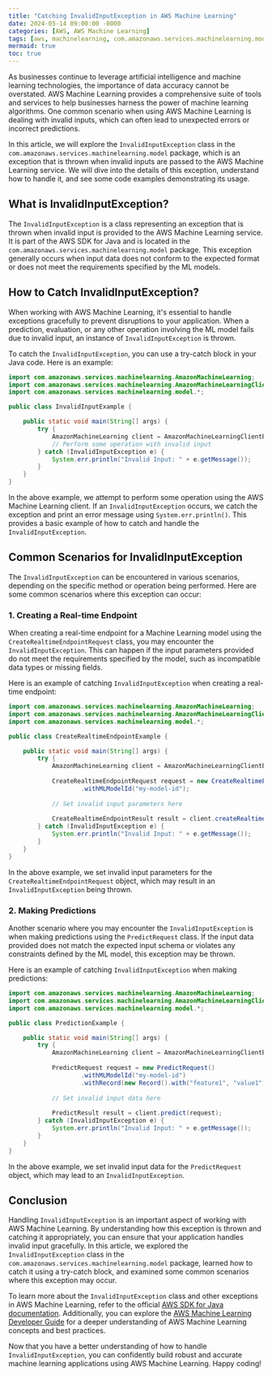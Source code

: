 ```yaml
---
title: "Catching InvalidInputException in AWS Machine Learning"
date: 2024-05-14 09:00:00 -0000
categories: [AWS, AWS Machine Learning]
tags: [aws, machinelearning, com.amazonaws.services.machinelearning.model]
mermaid: true
toc: true
---
```



As businesses continue to leverage artificial intelligence and machine learning technologies, the importance of data accuracy cannot be overstated. AWS Machine Learning provides a comprehensive suite of tools and services to help businesses harness the power of machine learning algorithms. One common scenario when using AWS Machine Learning is dealing with invalid inputs, which can often lead to unexpected errors or incorrect predictions.

In this article, we will explore the `InvalidInputException` class in the `com.amazonaws.services.machinelearning.model` package, which is an exception that is thrown when invalid inputs are passed to the AWS Machine Learning service. We will dive into the details of this exception, understand how to handle it, and see some code examples demonstrating its usage.

## What is InvalidInputException?

The `InvalidInputException` is a class representing an exception that is thrown when invalid input is provided to the AWS Machine Learning service. It is part of the AWS SDK for Java and is located in the `com.amazonaws.services.machinelearning.model` package. This exception generally occurs when input data does not conform to the expected format or does not meet the requirements specified by the ML models.

## How to Catch InvalidInputException?

When working with AWS Machine Learning, it's essential to handle exceptions gracefully to prevent disruptions to your application. When a prediction, evaluation, or any other operation involving the ML model fails due to invalid input, an instance of `InvalidInputException` is thrown. 

To catch the `InvalidInputException`, you can use a try-catch block in your Java code. Here is an example:

```java
import com.amazonaws.services.machinelearning.AmazonMachineLearning;
import com.amazonaws.services.machinelearning.AmazonMachineLearningClientBuilder;
import com.amazonaws.services.machinelearning.model.*;

public class InvalidInputExample {

    public static void main(String[] args) {
        try {
            AmazonMachineLearning client = AmazonMachineLearningClientBuilder.defaultClient();
            // Perform some operation with invalid input
        } catch (InvalidInputException e) {
            System.err.println("Invalid Input: " + e.getMessage());
        }
    }
}
```

In the above example, we attempt to perform some operation using the AWS Machine Learning client. If an `InvalidInputException` occurs, we catch the exception and print an error message using `System.err.println()`. This provides a basic example of how to catch and handle the `InvalidInputException`.

## Common Scenarios for InvalidInputException

The `InvalidInputException` can be encountered in various scenarios, depending on the specific method or operation being performed. Here are some common scenarios where this exception can occur:

### 1. Creating a Real-time Endpoint

When creating a real-time endpoint for a Machine Learning model using the `CreateRealtimeEndpointRequest` class, you may encounter the `InvalidInputException`. This can happen if the input parameters provided do not meet the requirements specified by the model, such as incompatible data types or missing fields.

Here is an example of catching `InvalidInputException` when creating a real-time endpoint:

```java
import com.amazonaws.services.machinelearning.AmazonMachineLearning;
import com.amazonaws.services.machinelearning.AmazonMachineLearningClientBuilder;
import com.amazonaws.services.machinelearning.model.*;

public class CreateRealtimeEndpointExample {

    public static void main(String[] args) {
        try {
            AmazonMachineLearning client = AmazonMachineLearningClientBuilder.defaultClient();
            
            CreateRealtimeEndpointRequest request = new CreateRealtimeEndpointRequest()
                    .withMLModelId("my-model-id");
      
            // Set invalid input parameters here
            
            CreateRealtimeEndpointResult result = client.createRealtimeEndpoint(request);
        } catch (InvalidInputException e) {
            System.err.println("Invalid Input: " + e.getMessage());
        }
    }
}
```

In the above example, we set invalid input parameters for the `CreateRealtimeEndpointRequest` object, which may result in an `InvalidInputException` being thrown.

### 2. Making Predictions

Another scenario where you may encounter the `InvalidInputException` is when making predictions using the `PredictRequest` class. If the input data provided does not match the expected input schema or violates any constraints defined by the ML model, this exception may be thrown.

Here is an example of catching `InvalidInputException` when making predictions:

```java
import com.amazonaws.services.machinelearning.AmazonMachineLearning;
import com.amazonaws.services.machinelearning.AmazonMachineLearningClientBuilder;
import com.amazonaws.services.machinelearning.model.*;

public class PredictionExample {

    public static void main(String[] args) {
        try {
            AmazonMachineLearning client = AmazonMachineLearningClientBuilder.defaultClient();
            
            PredictRequest request = new PredictRequest()
                    .withMLModelId("my-model-id")
                    .withRecord(new Record().with("feature1", "value1").with("feature2", "value2"));
            
            // Set invalid input data here
            
            PredictResult result = client.predict(request);
        } catch (InvalidInputException e) {
            System.err.println("Invalid Input: " + e.getMessage());
        }
    }
}
```

In the above example, we set invalid input data for the `PredictRequest` object, which may lead to an `InvalidInputException`. 

## Conclusion

Handling `InvalidInputException` is an important aspect of working with AWS Machine Learning. By understanding how this exception is thrown and catching it appropriately, you can ensure that your application handles invalid input gracefully. In this article, we explored the `InvalidInputException` class in the `com.amazonaws.services.machinelearning.model` package, learned how to catch it using a try-catch block, and examined some common scenarios where this exception may occur.

To learn more about the `InvalidInputException` class and other exceptions in AWS Machine Learning, refer to the official [AWS SDK for Java documentation](https://docs.aws.amazon.com/AWSSdkDocsJava/latest/DeveloperGuide/welcome.html). Additionally, you can explore the [AWS Machine Learning Developer Guide](https://docs.aws.amazon.com/machine-learning/latest/dg/what-is-amazon-machine-learning.html) for a deeper understanding of AWS Machine Learning concepts and best practices.

Now that you have a better understanding of how to handle `InvalidInputException`, you can confidently build robust and accurate machine learning applications using AWS Machine Learning. Happy coding!